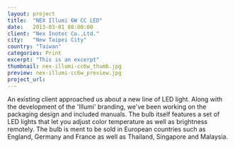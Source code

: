 ```yaml
---
layout: project
title:  "NEX Illumi 6W CC LED"
date:   2013-03-01 08:00:00
client: "Nex Inotec Co.,Ltd."
city:   "New Taipei City"
country: "Taiwan"
categories: Print
excerpt: "This is an excerpt"
thumbnail: nex-illumi-cc6w_thumb.jpg
preview: nex-illumi-cc6w_preview.jpg
project_url:
---
```


An existing client approached us about a new line of LED light. Along with the development of the 'Illumi' branding, we've been working on the packaging design and included manuals. The bulb itself features a set of LED lights that let you adjust color temperature as well as brightness remotely. The bulb is ment to be sold in European countries such as England, Germany and France as well as Thailand, Singapore and Malaysia.
